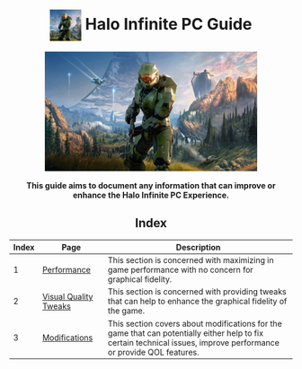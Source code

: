 <h1 align="middle">
    <img align ="center" style="
        width: 2em; 
        height: 2em;" src="Images/haloinf.png">
    Halo Infinite PC Guide
</h1> 

<div align="middle">
<img style="width: 75%; height: 75%" src="Images/haloinfbanner.png"/>
<b>
<p style="font-size: 1em">This guide aims to document any information that can improve or enhance the Halo Infinite PC Experience.
</p>
</b>

<h2>
Index
</h2>

</div>

|Index|Page|Description|
|-|-|-|
|1|[Performance](Pages/Performance.md)|This section is concerned with maximizing in game performance with no concern for graphical fidelity.|
|2|[Visual Quality Tweaks](Pages/Visual-Quality-Tweaks.md)|This section is concerned with providing tweaks that can help to enhance the graphical fidelity of the game.|
|3|[Modifications](Pages/Modifications.md)|This section covers about modifications for the game that can potentially either help to fix certain technical issues, improve performance or provide QOL features.|





